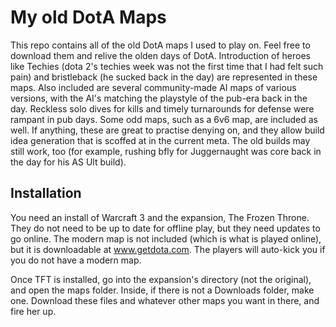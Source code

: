 # My old DotA Maps

This repo contains all of the old DotA maps I used to play on. Feel free to download them and relive the olden days of DotA. Introduction of heroes like Techies (dota 2's techies week was not the first time that I had felt such pain) and bristleback (he sucked back in the day) are represented in these maps. Also included are several community-made AI maps of various versions, with the AI's matching the playstyle of the pub-era back in the day. Reckless solo dives for kills and timely turnarounds for defense were rampant in pub days. Some odd maps, such as a 6v6 map, are included as well. If anything, these are great to practise denying on, and they allow build idea generation that is scoffed at in the current meta. The old builds may still work, too (for example, rushing bfly for Juggernaught was core back in the day for his AS Ult build). 

## Installation

You need an install of Warcraft 3 and the expansion, The Frozen Throne. They do not need to be up to date for offline play, but they need updates to go online. The modern map is not included (which is what is played online), but it is downloadable at www.getdota.com. The players will auto-kick you if you do not have a modern map.

Once TFT is installed, go into the expansion's directory (not the original), and open the maps folder. Inside, if there is not a Downloads folder, make one. Download these files and whatever other maps you want in there, and fire her up. 